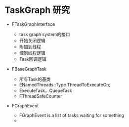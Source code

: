 # TaskGraph 研究

- FTaskGraphInterface
  -  task graph system的接口
  - 开始关闭逻辑
  - 附加到线程
  - 控制线程逻辑
  - Task回调逻辑

- FBaseGraphTask
  - 所有Task的基类
  - ENamedThreads::Type	 ThreadToExecuteOn;
  - ExecuteTask，QueueTask
  - FThreadSafeCounter

- FGraphEvent
  - FGraphEvent is a list of tasks waiting for something
  - 
